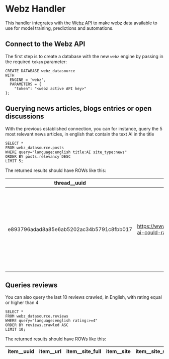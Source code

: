 # Webz Handler

This handler integrates with the [Webz API](https://docs.webz.io/reference#1) to make 
webz data available to use for model training, predictions and automations.



## Connect to the Webz API
The first step is to create a database with the new `webz` engine 
by passing in the required `token` parameter:

```
CREATE DATABASE webz_datasource
WITH 
  ENGINE = 'webz',
  PARAMETERS = {
    "token": "<webz active API key>"
};
```

## Querying news articles, blogs entries or open discussions

With the previous established connection, you can for instance, 
query the 5 most relevant news articles, in english that contain
the text AI in the title

```
SELECT *
FROM webz_datasource.posts
WHERE query="language:english title:AI site_type:news"
ORDER BY posts.relevancy DESC
LIMIT 5;
```

The returned results should have ROWs like this:

| thread__uuid | thread__url | thread__site_full | thread__site | thread__site_section | thread__section_title | thread__title | thread__title_full | thread__published | thread__replies_count | thread__participants_count | thread__site_type | thread__main_image | thread__country | thread__site_categories | thread__social__facebook__likes | thread__social__facebook__shares | thread__social__facebook__comments | thread__social__gplus__shares | thread__social__pinterest__shares | thread__social__linkedin__shares | thread__social__stumbledupon__shares | thread__social__vk__shares | thread__performance_score | thread__domain_rank | thread__domain_rank_updated | thread__reach__per_million | thread__reach__page_views | thread__reach__updated | uuid | url | ord_in_thread | parent_url | author | published | title | text | language | external_links | external_images | rating | entities__persons | entities__organizations | entities__locations | crawled |
| ------------ | ----------- | ----------------- | ------------ | -------------------- | --------------------- | ------------- | ------------------ | ----------------- | --------------------- | -------------------------- | ----------------- | ------------------ | --------------- | ----------------------- | ------------------------------- | -------------------------------- | ---------------------------------- | ----------------------------- | --------------------------------- | -------------------------------- | ------------------------------------ | -------------------------- | ------------------------- | ------------------- | --------------------------- | -------------------------- | ------------------------- | ---------------------- | ---- | --- | ------------- | ---------- | ------ | --------- | ----- | ---- | -------- | -------------- | --------------- | ------ | ----------------- | ----------------------- | ------------------- | ------- |
| e893796adad8a85e6ab5202ac34b5791c8fbb017 | https://www.economist.com/business/2023/06/06/generative-ai-could-radically-alter-the-practice-of-law | www.economist.com | economist.com | http://feeds.feedburner.com/twitter.com/indiefulrok | BizToc | Generative AI could radically alter the practice of law | Generative AI could radically alter the practice of law | 2023-07-15T09:01:00.000+03:00 | 0 | 0 | news | https://c.biztoc.com/p/f96527e070f97968/s.webp | US | ["media","law_government_and_politics","politics"] | 2169 | 501 | 843 | 0 | 2 | 0 | 0 | 1 | 5 | 253 | 2023-07-11T13:16:20.000+03:00 | [NULL] | [NULL] | [NULL] | e893796adad8a85e6ab5202ac34b5791c8fbb017 | https://www.economist.com/business/2023/06/06/generative-ai-could-radically-alter-the-practice-of-law | 0 | [NULL] | [NULL] | 2023-07-15T09:01:00.000+03:00 | Generative AI could radically alter the practice of law | Generative AI could radically alter the practice of law economist.com/business/2023/06/06/generative-ai-could-radically-alter-the-practice-of-law L a conservative bunch, befitting a profession that rewards preparedness, sagacity and respect for precedent. No doubt many enjoyed a chuckle at the tale of Steven Schwartz, a personal-injury lawyer at the New York firm Levidow, Levidow & Oberman, who last month used Chat to help him prepare a court filing. He relied a bit too heavily on the artificial-intelligence ( )… This story appeared on | english | [] | [] | [NULL] | [{"name":"steven schwartz","sentiment":"none"}] | [{"name":"levidow, levidow & oberman","sentiment":"none"}] | [{"name":"new york","sentiment":"none"}] | 2023-07-15T09:52:32.226+03:00 |

## Queries reviews

You can also query the last 10 reviews crawled, in English,
with rating equal or higher than 4

```
SELECT *
FROM webz_datasource.reviews
WHERE query="language:english rating:>=4"
ORDER BY reviews.crawled ASC
LIMIT 10;
```

The returned results should have ROWs like this:

| item__uuid | item__url | item__site_full | item__site | item__site_section | item__section_title | item__title | item__title_full | item__published | item__reviews_count | item__reviewers_count | item__main_image | item__country | item__site_categories | item__domain_rank | item__domain_rank_updated | uuid | url | ord_in_thread | author | published | title | text | language | external_links | rating | crawled |
| ---------- | --------- | --------------- | ---------- | ------------------ | ------------------- | ----------- | ---------------- | --------------- | ------------------- | --------------------- | ---------------- | ------------- | --------------------- | ----------------- | ------------------------- | ---- | --- | ------------- | ------ | --------- | ----- | ---- | -------- | -------------- | ------ | ------- |
